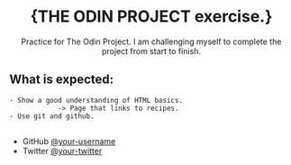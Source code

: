 <h1 align="center">{THE ODIN PROJECT exercise.}</h1>

<div align="center">
Practice for The Odin Project.
I am challenging myself to complete the project from start to finish.
</div>

## What is expected:

    - Show a good understanding of HTML basics.
    			-> Page that links to recipes.
    - Use git and github.

##

- GitHub [@your-username](https://{github.com/Brian-Rono})
- Twitter [@your-twitter](https://{twitter.com/PaqeF})
